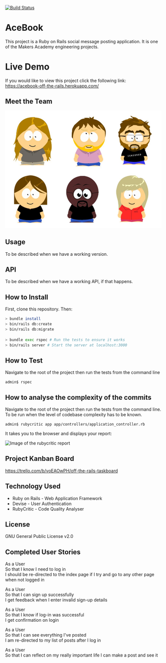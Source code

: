 [![Build Status](https://travis-ci.org/lucianmot/acebook-off-the-rails.svg?branch=master)](https://travis-ci.org/lucianmot/acebook-off-the-rails)

# AceBook

This project is a Ruby on Rails social message posting application. It is one of the Makers Academy engineering projects.

# Live Demo

If you would like to view this project click the following link:<br />
https://acebook-off-the-rails.herokuapp.com/

## Meet the Team

![Team Off-the-Rails](team-otr.jpg)

## Usage

To be described when we have a working version.

## API

To be described when we have a working API, if that happens.

## How to Install

First, clone this repository. Then:

```bash
> bundle install
> bin/rails db:create
> bin/rails db:migrate

> bundle exec rspec # Run the tests to ensure it works
> bin/rails server # Start the server at localhost:3000
```

## How to Test

Navigate to the root of the project then run the tests from the command line

```console
admin$ rspec
```

## How to analyse the complexity of the commits
Navigate to the root of the project then run the tests from the command line. To be run when the level of codebase complexity has to be known.

```console
admin$ rubycritic app app/controllers/application_controller.rb
```
It takes you to the browser and displays your report:

![Image of the rubycritic report](https://user-images.githubusercontent.com/12727270/61628020-0ec01380-ac79-11e9-8a98-dda7b01adbfc.png)


## Project Kanban Board

https://trello.com/b/voEAOwPH/off-the-rails-taskboard

## Technology Used

* Ruby on Rails - Web Application Framework
* Devise - User Authentication
* RubyCritic - Code Quality Analyser

## License

GNU General Public License v2.0

## Completed User Stories

As a User  
So that I know I need to log in  
I should be re-directed to the index page if I try and go to any other page when not logged in  

As a User  
So that I can sign up successfully  
I get feedback when I enter invalid sign-up details

As a User  
So that I know if log-in was successful  
I get confirmation on login  

As a User  
So that I can see everything I've posted  
I am re-directed to my list of posts after I log in  

As a User  
So that I can reflect on my really important life
I can make a post and see it
